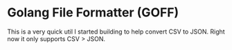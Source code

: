 # Golang File Formatter (GOFF)

This is a very quick util I started building to help convert CSV to JSON. Right now it only supports CSV > JSON.